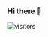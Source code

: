 ### Hi there 👋
![visitors](https://visitor-badge.glitch.me/badge?page_id=ttxs69.ttxs69&left_color=green&right_color=red)
<!--
**ttxs69/ttxs69** is a ✨ _special_ ✨ repository because its `README.md` (this file) appears on your GitHub profile.

Here are some ideas to get you started:

- 🔭 I’m currently working on ...
- 🌱 I’m currently learning ...
- 👯 I’m looking to collaborate on ...
- 🤔 I’m looking for help with ...
- 💬 Ask me about ...
- 📫 How to reach me: ...
- 😄 Pronouns: ...
- ⚡ Fun fact: ...
-->

